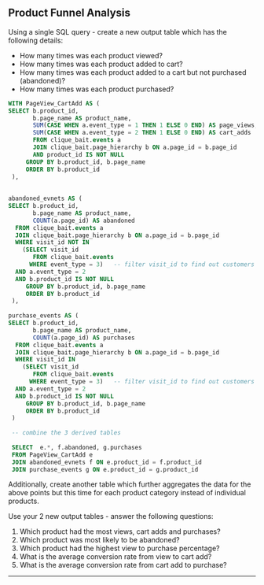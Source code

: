 ## Product Funnel Analysis

Using a single SQL query - create a new output table which has the following details:

- How many times was each product viewed?
- How many times was each product added to cart?
- How many times was each product added to a cart but not purchased (abandoned)?
- How many times was each product purchased?

````sql
WITH PageView_CartAdd AS (
SELECT b.product_id, 
	   b.page_name AS product_name,	
	   SUM(CASE WHEN a.event_type = 1 THEN 1 ELSE 0 END) AS page_views,
       SUM(CASE WHEN a.event_type = 2 THEN 1 ELSE 0 END) AS cart_adds
       FROM clique_bait.events a
       JOIN clique_bait.page_hierarchy b ON a.page_id = b.page_id
       AND product_id IS NOT NULL
     GROUP BY b.product_id, b.page_name
     ORDER BY b.product_id
 ),
  
  
abandoned_evnets AS (
SELECT b.product_id, 
	   b.page_name AS product_name,
       COUNT(a.page_id) AS abandoned
  FROM clique_bait.events a
  JOIN clique_bait.page_hierarchy b ON a.page_id = b.page_id 
  WHERE visit_id NOT IN  
    (SELECT visit_id
       FROM clique_bait.events
      WHERE event_type = 3)   -- filter visit_id to find out customers who don't have purchase events
  AND a.event_type = 2
  AND b.product_id IS NOT NULL
     GROUP BY b.product_id, b.page_name
     ORDER BY b.product_id
 ),
    
purchase_events AS (
SELECT b.product_id, 
	   b.page_name AS product_name,
       COUNT(a.page_id) AS purchases
  FROM clique_bait.events a
  JOIN clique_bait.page_hierarchy b ON a.page_id = b.page_id 
  WHERE visit_id IN  
    (SELECT visit_id
       FROM clique_bait.events
      WHERE event_type = 3)   -- filter visit_id to find out customers who have purchase events
  AND a.event_type = 2
  AND b.product_id IS NOT NULL
     GROUP BY b.product_id, b.page_name
     ORDER BY b.product_id
 )
    
 -- combine the 3 derived tables 
  
 SELECT  e.*, f.abandoned, g.purchases
 FROM PageView_CartAdd e
 JOIN abandoned_evnets f ON e.product_id = f.product_id
 JOIN purchase_events g ON e.product_id = g.product_id
````


Additionally, create another table which further aggregates the data for the above points but this time for each product category instead of individual products.

Use your 2 new output tables - answer the following questions:

1. Which product had the most views, cart adds and purchases?
2. Which product was most likely to be abandoned?
3. Which product had the highest view to purchase percentage?
4. What is the average conversion rate from view to cart add?
5. What is the average conversion rate from cart add to purchase?

***
